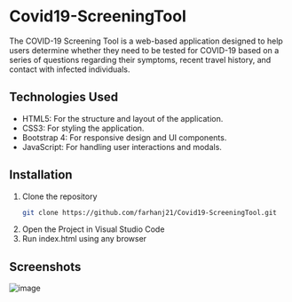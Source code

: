 # Covid19-ScreeningTool

The COVID-19 Screening Tool is a web-based application designed to help users determine whether they need to be tested for COVID-19 based on a series of questions regarding their symptoms, recent travel history, and contact with infected individuals. 

## Technologies Used
- HTML5: For the structure and layout of the application.
- CSS3: For styling the application.
- Bootstrap 4: For responsive design and UI components.
- JavaScript: For handling user interactions and modals.

## Installation
1. Clone the repository
   ```bash
   git clone https://github.com/farhanj21/Covid19-ScreeningTool.git
   ```
2. Open the Project in Visual Studio Code
3. Run index.html using any browser

## Screenshots
![image](https://github.com/user-attachments/assets/c00e0ee8-df68-45e6-94e4-0fea42d55c53)
